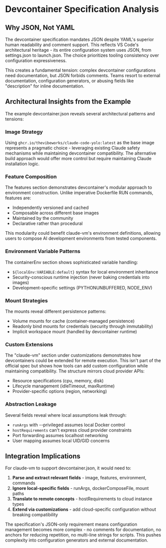 # Devcontainer Specification Analysis

## Why JSON, Not YAML

The devcontainer specification mandates JSON despite YAML's superior human readability and comment support. This reflects VS Code's architectural heritage - its entire configuration system uses JSON, from settings.json to launch.json. The choice prioritizes tooling consistency over configuration expressiveness.

This creates a fundamental tension: complex devcontainer configurations need documentation, but JSON forbids comments. Teams resort to external documentation, configuration generators, or abusing fields like "description" for inline documentation.

## Architectural Insights from the Example

The example devcontainer.json reveals several architectural patterns and tensions:

### Image Strategy
Using `ghcr.io/thevibeworks/claude-code-yolo:latest` as the base image represents a pragmatic choice - leveraging existing Claude safety mechanisms while maintaining devcontainer compatibility. The alternative build approach would offer more control but require maintaining Claude installation logic.

### Feature Composition
The features section demonstrates devcontainer's modular approach to environment construction. Unlike imperative Dockerfile RUN commands, features are:
- Independently versioned and cached
- Composable across different base images  
- Maintained by the community
- Declarative rather than procedural

This modularity could benefit claude-vm's environment definitions, allowing users to compose AI development environments from tested components.

### Environment Variable Patterns
The containerEnv section shows sophisticated variable handling:
- `${localEnv:VARIABLE:default}` syntax for local environment inheritance
- Security-conscious runtime injection (never baking credentials into images)
- Development-specific settings (PYTHONUNBUFFERED, NODE_ENV)

### Mount Strategies
The mounts reveal different persistence patterns:
- Volume mounts for cache (container-managed persistence)
- Readonly bind mounts for credentials (security through immutability)
- Implicit workspace mount (handled by devcontainer runtime)

### Custom Extensions
The "claude-vm" section under customizations demonstrates how devcontainers could be extended for remote execution. This isn't part of the official spec but shows how tools can add custom configuration while maintaining compatibility. The structure mirrors cloud provider APIs:
- Resource specifications (cpu, memory, disk)
- Lifecycle management (idleTimeout, maxRuntime)
- Provider-specific options (region, networking)

### Abstraction Leakage
Several fields reveal where local assumptions leak through:
- `runArgs` with --privileged assumes local Docker control
- `hostRequirements` can't express cloud provider constraints
- Port forwarding assumes localhost networking
- User mapping assumes local UID/GID concerns

## Integration Implications

For claude-vm to support devcontainer.json, it would need to:

1. **Parse and extract relevant fields** - image, features, environment, commands
2. **Ignore local-specific fields** - runArgs, dockerComposeFile, mount paths
3. **Translate to remote concepts** - hostRequirements to cloud instance types
4. **Extend via customizations** - add cloud-specific configuration without breaking compatibility

The specification's JSON-only requirement means configuration management becomes more complex - no comments for documentation, no anchors for reducing repetition, no multi-line strings for scripts. This pushes complexity into configuration generators and external documentation.
